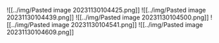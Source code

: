 ![[../img/Pasted image 20231130104425.png]]
![[../img/Pasted image 20231130104439.png]]
![[../img/Pasted image 20231130104500.png]]
![[../img/Pasted image 20231130104541.png]]
![[../img/Pasted image 20231130104609.png]]
